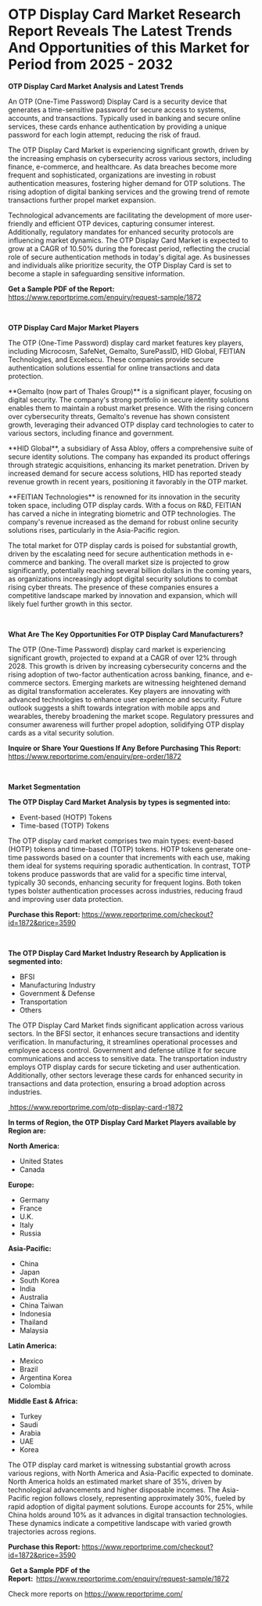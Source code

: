 <p><h1>OTP Display Card Market Research Report Reveals The Latest Trends And Opportunities of this Market for Period from 2025 - 2032</h1></p><p><strong>OTP Display Card Market Analysis and Latest Trends</strong></p>
<p><p>An OTP (One-Time Password) Display Card is a security device that generates a time-sensitive password for secure access to systems, accounts, and transactions. Typically used in banking and secure online services, these cards enhance authentication by providing a unique password for each login attempt, reducing the risk of fraud. </p><p>The OTP Display Card Market is experiencing significant growth, driven by the increasing emphasis on cybersecurity across various sectors, including finance, e-commerce, and healthcare. As data breaches become more frequent and sophisticated, organizations are investing in robust authentication measures, fostering higher demand for OTP solutions. The rising adoption of digital banking services and the growing trend of remote transactions further propel market expansion.</p><p>Technological advancements are facilitating the development of more user-friendly and efficient OTP devices, capturing consumer interest. Additionally, regulatory mandates for enhanced security protocols are influencing market dynamics. The OTP Display Card Market is expected to grow at a CAGR of 10.50% during the forecast period, reflecting the crucial role of secure authentication methods in today's digital age. As businesses and individuals alike prioritize security, the OTP Display Card is set to become a staple in safeguarding sensitive information.</p></p>
<p><strong>Get a Sample PDF of the Report:&nbsp;</strong> <a href="https://www.reportprime.com/enquiry/request-sample/1872?utm_campaign=3325&utm_medium=2&utm_source=Github&utm_content=ia&utm_term=18032025&utm_id=otp-display-card">https://www.reportprime.com/enquiry/request-sample/1872</a></p>
<p>&nbsp;</p>
<p><strong>OTP Display Card Major Market Players</strong></p>
<p><p>The OTP (One-Time Password) display card market features key players, including Microcosm, SafeNet, Gemalto, SurePassID, HID Global, FEITIAN Technologies, and Excelsecu. These companies provide secure authentication solutions essential for online transactions and data protection.</p><p>**Gemalto (now part of Thales Group)** is a significant player, focusing on digital security. The company's strong portfolio in secure identity solutions enables them to maintain a robust market presence. With the rising concern over cybersecurity threats, Gemalto's revenue has shown consistent growth, leveraging their advanced OTP display card technologies to cater to various sectors, including finance and government.</p><p>**HID Global**, a subsidiary of Assa Abloy, offers a comprehensive suite of secure identity solutions. The company has expanded its product offerings through strategic acquisitions, enhancing its market penetration. Driven by increased demand for secure access solutions, HID has reported steady revenue growth in recent years, positioning it favorably in the OTP market.</p><p>**FEITIAN Technologies** is renowned for its innovation in the security token space, including OTP display cards. With a focus on R&D, FEITIAN has carved a niche in integrating biometric and OTP technologies. The company's revenue increased as the demand for robust online security solutions rises, particularly in the Asia-Pacific region.</p><p>The total market for OTP display cards is poised for substantial growth, driven by the escalating need for secure authentication methods in e-commerce and banking. The overall market size is projected to grow significantly, potentially reaching several billion dollars in the coming years, as organizations increasingly adopt digital security solutions to combat rising cyber threats. The presence of these companies ensures a competitive landscape marked by innovation and expansion, which will likely fuel further growth in this sector.</p></p>
<p>&nbsp;</p>
<p><strong>What Are The Key Opportunities For OTP Display Card Manufacturers?</strong></p>
<p><p>The OTP (One-Time Password) display card market is experiencing significant growth, projected to expand at a CAGR of over 12% through 2028. This growth is driven by increasing cybersecurity concerns and the rising adoption of two-factor authentication across banking, finance, and e-commerce sectors. Emerging markets are witnessing heightened demand as digital transformation accelerates. Key players are innovating with advanced technologies to enhance user experience and security. Future outlook suggests a shift towards integration with mobile apps and wearables, thereby broadening the market scope. Regulatory pressures and consumer awareness will further propel adoption, solidifying OTP display cards as a vital security solution.</p></p>
<p><strong>Inquire or Share Your Questions If Any Before Purchasing This Report:</strong> <a href="https://www.reportprime.com/enquiry/pre-order/1872?utm_campaign=3325&utm_medium=2&utm_source=Github&utm_content=ia&utm_term=18032025&utm_id=otp-display-card">https://www.reportprime.com/enquiry/pre-order/1872</a></p>
<p>&nbsp;</p>
<p><strong>Market Segmentation</strong></p>
<p><strong>The OTP Display Card Market Analysis by types is segmented into:</strong></p>
<p><ul><li>Event-based (HOTP) Tokens</li><li>Time-based (TOTP) Tokens</li></ul></p>
<p><p>The OTP display card market comprises two main types: event-based (HOTP) tokens and time-based (TOTP) tokens. HOTP tokens generate one-time passwords based on a counter that increments with each use, making them ideal for systems requiring sporadic authentication. In contrast, TOTP tokens produce passwords that are valid for a specific time interval, typically 30 seconds, enhancing security for frequent logins. Both token types bolster authentication processes across industries, reducing fraud and improving user data protection.</p></p>
<p><strong>Purchase this Report:&nbsp;</strong><a href="https://www.reportprime.com/checkout?id=1872&price=3590&utm_campaign=3325&utm_medium=2&utm_source=Github&utm_content=ia&utm_term=18032025&utm_id=otp-display-card">https://www.reportprime.com/checkout?id=1872&price=3590</a></p>
<p>&nbsp;</p>
<p><strong>The OTP Display Card Market Industry Research by Application is segmented into:</strong></p>
<p><ul><li>BFSI</li><li>Manufacturing Industry</li><li>Government & Defense</li><li>Transportation</li><li>Others</li></ul></p>
<p><p>The OTP Display Card Market finds significant application across various sectors. In the BFSI sector, it enhances secure transactions and identity verification. In manufacturing, it streamlines operational processes and employee access control. Government and defense utilize it for secure communications and access to sensitive data. The transportation industry employs OTP display cards for secure ticketing and user authentication. Additionally, other sectors leverage these cards for enhanced security in transactions and data protection, ensuring a broad adoption across industries.</p></p>
<p><a href="https://www.reportprime.com/otp-display-card-r1872?utm_campaign=3325&utm_medium=2&utm_source=Github&utm_content=ia&utm_term=18032025&utm_id=otp-display-card">&nbsp;https://www.reportprime.com/otp-display-card-r1872</a></p>
<p><strong>In terms of Region, the OTP Display Card Market Players available by Region are:</strong></p>
<p>
    <p> <strong> North America: </strong>
        <ul>
            <li>United States</li>
            <li>Canada</li>
        </ul>
        </p> 
    <p> <strong> Europe: </strong>
        <ul>
            <li>Germany</li>
            <li>France</li>
            <li>U.K.</li>
            <li>Italy</li>
            <li>Russia</li>
        </ul>
        </p> 
    <p> <strong> Asia-Pacific: </strong>
        <ul>
            <li>China</li>
            <li>Japan</li>
            <li>South Korea</li>
            <li>India</li>
            <li>Australia</li>
            <li>China Taiwan</li>
            <li>Indonesia</li>
            <li>Thailand</li>
            <li>Malaysia</li>
        </ul>
        </p> 
    <p> <strong> Latin America: </strong>
        <ul>
            <li>Mexico</li>
            <li>Brazil</li>
            <li>Argentina Korea</li>
            <li>Colombia</li>
        </ul>
        </p> 
    <p> <strong> Middle East & Africa: </strong>
        <ul>
            <li>Turkey</li>
            <li>Saudi</li>
            <li>Arabia</li>
            <li>UAE</li>
            <li>Korea</li>
        </ul>
    </p>
    </p>
<p><p>The OTP display card market is witnessing substantial growth across various regions, with North America and Asia-Pacific expected to dominate. North America holds an estimated market share of 35%, driven by technological advancements and higher disposable incomes. The Asia-Pacific region follows closely, representing approximately 30%, fueled by rapid adoption of digital payment solutions. Europe accounts for 25%, while China holds around 10% as it advances in digital transaction technologies. These dynamics indicate a competitive landscape with varied growth trajectories across regions.</p></p>
<p><strong>Purchase this Report: </strong><a href="https://www.reportprime.com/checkout?id=1872&price=3590&utm_campaign=3325&utm_medium=2&utm_source=Github&utm_content=ia&utm_term=18032025&utm_id=otp-display-card">https://www.reportprime.com/checkout?id=1872&price=3590</a></p>
<p>&nbsp;<strong>Get a Sample PDF of the Report:&nbsp;&nbsp;</strong><a href="https://www.reportprime.com/enquiry/request-sample/1872?utm_campaign=3325&utm_medium=2&utm_source=Github&utm_content=ia&utm_term=18032025&utm_id=otp-display-card">https://www.reportprime.com/enquiry/request-sample/1872</a></p>
<p><strong></strong></p>
<p>Check more reports on <a href="https://www.reportprime.com/?utm_campaign=3325&utm_medium=2&utm_source=Github&utm_content=ia&utm_term=18032025&utm_id=otp-display-card">https://www.reportprime.com/</a></p>